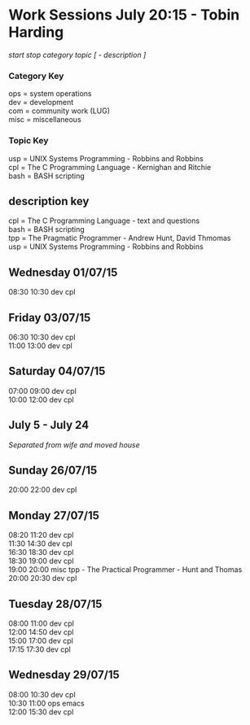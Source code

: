 Work Sessions July 20:15 - Tobin Harding  
=======================================  
_start stop category topic [ - description ]_  
  
### Category Key #  
ops = system operations  
dev = development  
com = community work (LUG)  
misc = miscellaneous  
  
### Topic Key #  
usp = UNIX Systems Programming - Robbins and Robbins  
cpl = The C Programming Language - Kernighan and Ritchie  
bash = BASH scripting  
  
description key  
---------------  
cpl = The C Programming Language - text and questions  
bash = BASH scripting  
tpp = The Pragmatic Programmer - Andrew Hunt, David Thmomas  
usp = UNIX Systems Programming - Robbins and Robbins  
  
Wednesday 01/07/15  
------------------  
08:30 10:30 dev cpl  
  
Friday 03/07/15  
---------------  
06:30 10:30 dev cpl  
11:00 13:00 dev cpl  
  
Saturday 04/07/15  
---------------  
07:00 09:00 dev cpl  
10:00 12:00 dev cpl  
  
July 5 - July 24  
----------------  
*Separated from wife and moved house*  
  
Sunday 26/07/15  
---------------  
20:00 22:00 dev cpl  
  
Monday 27/07/15  
---------------  
08:20 11:20 dev cpl  
11:30 14:30 dev cpl  
16:30 18:30 dev cpl  
18:30 19:00 dev cpl  
19:00 20:00 misc tpp - The Practical Programmer - Hunt and Thomas  
20:00 20:30 dev cpl  
  
Tuesday 28/07/15  
---------------  
08:00 11:00 dev cpl  
12:00 14:50 dev cpl  
15:00 17:00 dev cpl  
17:15 17:30 dev cpl  
  
Wednesday 29/07/15  
---------------  
08:00 10:30 dev cpl  
10:30 11:00 ops emacs  
12:00 15:30 dev cpl  
  
